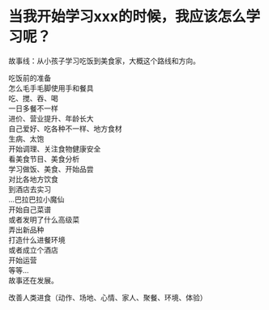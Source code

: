 # 当我开始学习xxx的时候，我应该怎么学习呢？

故事线：从小孩子学习吃饭到美食家，大概这个路线和方向。

吃饭前的准备  
怎么毛手毛脚使用手和餐具  
吃、搅、吞、喝  
一日多餐不一样  
进价、营业提升、年龄长大   
自己爱好、吃各种不一样、地方食材   
生病、太饱  
开始调理、关注食物健康安全  
看美食节目、美食分析  
学习做饭、美食、开始品尝  
对比各地方饮食  
到酒店去实习  
...巴拉巴拉小魔仙  
开始自己菜谱  
或者发明了什么高级菜  
弄出新品种  
打造什么进餐环境  
或者成立个酒店  
开始运营  
等等...  
故事还在发展。  

改善人类进食（动作、场地、心情、家人、聚餐、环境、体验）  












